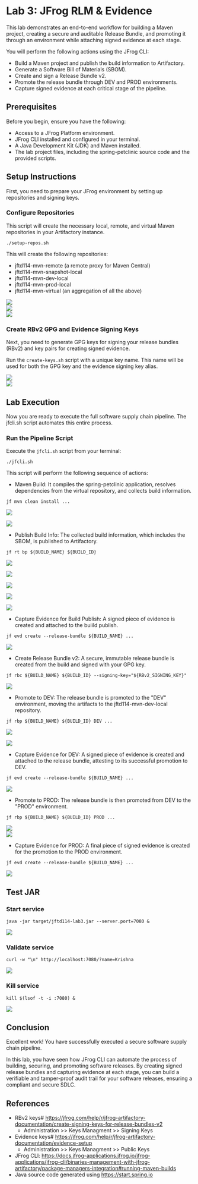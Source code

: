 # Lab 3: JFrog RLM & Evidence
This lab demonstrates an end-to-end workflow for building a Maven project, creating a secure and auditable Release Bundle, and promoting it through an environment while attaching signed evidence at each stage.

You will perform the following actions using the JFrog CLI:
- Build a Maven project and publish the build information to Artifactory.
- Generate a Software Bill of Materials (SBOM).
- Create and sign a Release Bundle v2.
- Promote the release bundle through DEV and PROD environments.
- Capture signed evidence at each critical stage of the pipeline.

## Prerequisites
Before you begin, ensure you have the following:
- Access to a JFrog Platform environment.
- JFrog CLI installed and configured in your terminal.
- A Java Development Kit (JDK) and Maven installed.
- The lab project files, including the spring-petclinic source code and the provided scripts.

## Setup Instructions
First, you need to prepare your JFrog environment by setting up repositories and signing keys.

### Configure Repositories
This script will create the necessary local, remote, and virtual Maven repositories in your Artifactory instance.
```
./setup-repos.sh
```
This will create the following repositories:
- jftd114-mvn-remote (a remote proxy for Maven Central)
- jftd114-mvn-snapshot-local
- jftd114-mvn-dev-local
- jftd114-mvn-prod-local
- jftd114-mvn-virtual (an aggregation of all the above)

<img src="./images/lab3-repo-0.png" /> <br/>
<img src="./images/lab3-repo-1.png" /> <br/>
<img src="./images/lab3-repo-2.png" /> <br/>

### Create RBv2 GPG and Evidence Signing Keys
Next, you need to generate GPG keys for signing your release bundles (RBv2) and key pairs for creating signed evidence.

Run the ```create-keys.sh``` script with a unique key name. This name will be used for both the GPG key and the evidence signing key alias.

<img src="./images/lab3-keys-0.png" /> <br/>
<img src="./images/lab3-keys-1.png" /> <br/>

## Lab Execution
Now you are ready to execute the full software supply chain pipeline. The jfcli.sh script automates this entire process.

### Run the Pipeline Script
Execute the ```jfcli.sh``` script from your terminal:
```
./jfcli.sh

```
This script will perform the following sequence of actions:

- Maven Build: It compiles the spring-petclinic application, resolves dependencies from the virtual repository, and collects build information.
```
jf mvn clean install ...
```

<img src="./images/lab3-mvn-0.png" /> <br/>

<img src="./images/lab3-mvn-1.png" /> <br/>

- Publish Build Info: The collected build information, which includes the SBOM, is published to Artifactory.
```
jf rt bp ${BUILD_NAME} ${BUILD_ID}
```

<img src="./images/lab3-bp-0.png" /> <br/>

<img src="./images/lab3-bp-1.png" /> <br/>

<img src="./images/lab3-bp-2.png" /> <br/>

<img src="./images/lab3-bp-3.png" /> <br/>

<img src="./images/lab3-bp-4.png" /> <br/>

- Capture Evidence for Build Publish: A signed piece of evidence is created and attached to the buiild publish.
```
jf evd create --release-bundle ${BUILD_NAME} ...
```

<img src="./images/lab3-bp-evd.png" /> <br/>

- Create Release Bundle v2: A secure, immutable release bundle is created from the build and signed with your GPG key.
```
jf rbc ${BUILD_NAME} ${BUILD_ID} --signing-key="${RBv2_SIGNING_KEY}"
```
<img src="./images/lab3-rbc-0.png" /> <br/>


- Promote to DEV: The release bundle is promoted to the "DEV" environment, moving the artifacts to the jftd114-mvn-dev-local repository.
```
jf rbp ${BUILD_NAME} ${BUILD_ID} DEV ...
```

<img src="./images/lab3-rbp-dev-0.png" /> <br/>

<img src="./images/lab3-rbp-dev-1.png" /> <br/>

- Capture Evidence for DEV: A signed piece of evidence is created and attached to the release bundle, attesting to its successful promotion to DEV.
```
jf evd create --release-bundle ${BUILD_NAME} ...
```

<img src="./images/lab3-rbp-dev-2.png" /> <br/>

- Promote to PROD: The release bundle is then promoted from DEV to the "PROD" environment.
```
jf rbp ${BUILD_NAME} ${BUILD_ID} PROD ...
```

<img src="./images/lab3-rbp-prod-0.png" /> <br/>
<img src="./images/lab3-rbp-prod-1.png" /> <br/>

- Capture Evidence for PROD: A final piece of signed evidence is created for the promotion to the PROD environment.
```
jf evd create --release-bundle ${BUILD_NAME} ...
```

<img src="./images/lab3-rbp-prod-2.png" /> <br/>


## Test JAR

### Start service
```
java -jar target/jftd114-lab3.jar --server.port=7080 & 
```
<img src="./images/lab3-test-1.png" /> <br/>

### Validate service
```
curl -w "\n" http://localhost:7080/?name=Krishna
```

<img src="./images/lab3-test-2.png" /> <br/>

### Kill service
```
kill $(lsof -t -i :7080) &
```
<img src="./images/lab3-test-3.png" /> <br/>

## Conclusion
Excellent work! You have successfully executed a secure software supply chain pipeline.

In this lab, you have seen how JFrog CLI can automate the process of building, securing, and promoting software releases. By creating signed release bundles and capturing evidence at each stage, you can build a verifiable and tamper-proof audit trail for your software releases, ensuring a compliant and secure SDLC.


## References
- RBv2 keys# https://jfrog.com/help/r/jfrog-artifactory-documentation/create-signing-keys-for-release-bundles-v2
    - Administration >> Keys Managment >> Signing Keys
- Evidence keys# https://jfrog.com/help/r/jfrog-artifactory-documentation/evidence-setup
    - Administration >> Keys Managment >> Public Keys
- JFrog CLI: https://docs.jfrog-applications.jfrog.io/jfrog-applications/jfrog-cli/binaries-management-with-jfrog-artifactory/package-managers-integration#running-maven-builds
- Java source code generated using https://start.spring.io